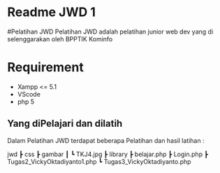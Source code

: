 # Readme JWD 1

#Pelatihan JWD
Pelatihan JWD adalah pelatihan junior web dev yang di selenggarakan oleh BPPTIK Kominfo

# Requirement

- Xampp <= 5.1
- VScode
- php 5

## Yang diPelajari dan dilatih

Dalam Pelatihan JWD terdapat beberapa Pelatihan dan hasil latihan :

   jwd
 ┣ css
 ┣ gambar
 ┃ ┗ TKJ4.jpg
 ┣ library
 ┣ belajar.php
 ┣ Login.php
 ┣ Tugas2_VickyOktadiyanto1.php
 ┗ Tugas3_VickyOktadiyanto.php

